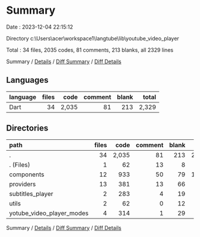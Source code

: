 # Summary

Date : 2023-12-04 22:15:12

Directory c:\\Users\\acer\\workspace1\\langtube\\lib\\youtube_video_player

Total : 34 files,  2035 codes, 81 comments, 213 blanks, all 2329 lines

Summary / [Details](details.md) / [Diff Summary](diff.md) / [Diff Details](diff-details.md)

## Languages
| language | files | code | comment | blank | total |
| :--- | ---: | ---: | ---: | ---: | ---: |
| Dart | 34 | 2,035 | 81 | 213 | 2,329 |

## Directories
| path | files | code | comment | blank | total |
| :--- | ---: | ---: | ---: | ---: | ---: |
| . | 34 | 2,035 | 81 | 213 | 2,329 |
| . (Files) | 1 | 62 | 13 | 8 | 83 |
| components | 12 | 933 | 50 | 79 | 1,062 |
| providers | 13 | 381 | 13 | 66 | 460 |
| subtitles_player | 2 | 283 | 4 | 19 | 306 |
| utils | 2 | 62 | 0 | 12 | 74 |
| yotube_video_player_modes | 4 | 314 | 1 | 29 | 344 |

Summary / [Details](details.md) / [Diff Summary](diff.md) / [Diff Details](diff-details.md)